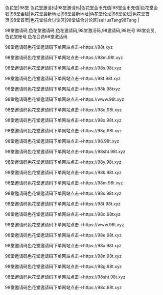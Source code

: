 色花堂|98堂 色花堂邀请码|98堂邀请码|色花堂金币充值|98堂金币充值|色花堂金钱|98堂金钱|色花堂最新地址|98堂最新地址|色花堂论坛|98堂论坛|色花堂首页|98堂首页|色花堂综合讨论区|98堂综合讨论区|seHuaTang98Tang |</p>
98堂邀请码,色花堂邀请码,色花邀请码,98堂激活码,98邀请码,98账号 98堂会员,色花堂账号,色花会员98堂激活码
<p>98堂邀请码色花堂邀请码下单网站点击→https://98t.xyz</p>
<p>98堂邀请码色花堂邀请码下单网站点击→https://98m.98t.xyz</p>
<p>98堂邀请码色花堂邀请码下单网站点击→https://98s.98t.xyz</p>
<p>98堂邀请码色花堂邀请码下单网站点击→https://98t.98t.xyz</p>
<p>98堂邀请码色花堂邀请码下单网站点击→https://98k.98txyz</p>
<p>98堂邀请码色花堂邀请码下单网站点击→https://www.98t.xyz</p>
<p>98堂邀请码色花堂邀请码下单网站点击→https://98q.98t.xyz</p>
<p>98堂邀请码色花堂邀请码下单网站点击→https://98x.98t.xyz</p>
<p>98堂邀请码色花堂邀请码下单网站点击→https://98g.98t.xyz</p>
<p>98堂邀请码色花堂邀请码下单网站点击→https://98.98t.xyz</p>
<p>98堂邀请码色花堂邀请码下单网站点击→https://98sht.98t.xyz</p>
<p>98堂邀请码色花堂邀请码下单网站点击→https://98y.98t.xyz</p>
<p>98堂邀请码色花堂邀请码下单网站点击→https://98k.98t.xyz</p>
<p>98堂邀请码色花堂邀请码下单网站点击→https://98m.98t.xyz</p>
<p>98堂邀请码色花堂邀请码下单网站点击→https://98s.98t.xyz</p>
<p>98堂邀请码色花堂邀请码下单网站点击→https://98t.98t.xyz</p>
<p>98堂邀请码色花堂邀请码下单网站点击→https://98o.98txyz</p>
<p>98堂邀请码色花堂邀请码下单网站点击→https://www.98t.xyz</p>
<p>98堂邀请码色花堂邀请码下单网站点击→https://98e.98t.xyz</p>
<p>98堂邀请码色花堂邀请码下单网站点击→https://98x.98t.xyz</p>
<p>98堂邀请码色花堂邀请码下单网站点击→https://98n.98t.xyz</p>
<p>98堂邀请码色花堂邀请码下单网站点击→https://98g.98t.xyz</p>
<p>98堂邀请码色花堂邀请码下单网站点击→https://98sht.98t.xyz</p>
<p>98堂邀请码色花堂邀请码下单网站点击→https://98d.98t.xyz</p>
